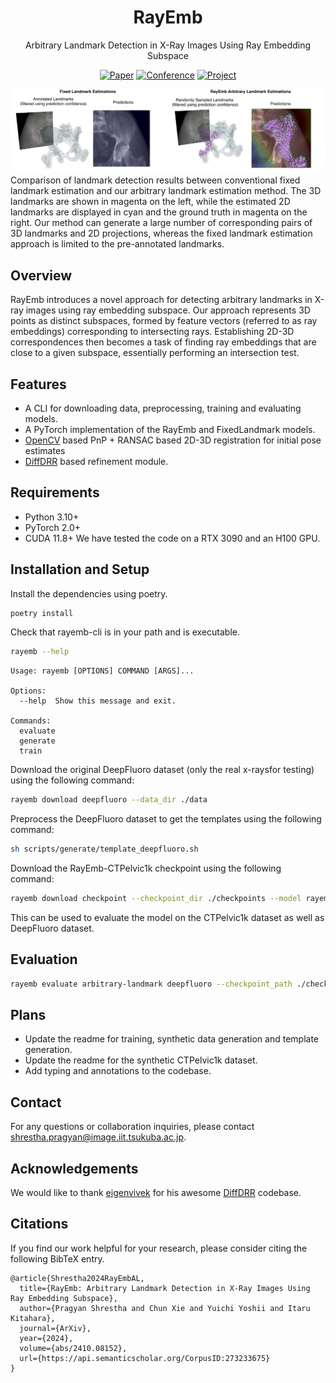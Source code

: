 <div align="center">    
 
# RayEmb 
Arbitrary Landmark Detection in X-Ray Images Using Ray Embedding Subspace   

[![Paper](http://img.shields.io/badge/cs.CV-2410.08152-B31B1B.svg)](https://arxiv.org/abs/2410.08152)
[![Conference](http://img.shields.io/badge/ACCV-2024-4b44ce.svg)](https://accv2024.org/)
[![Project](https://img.shields.io/badge/project_page-rayemb-blue.svg)](https://pragyanstha.github.io/rayemb/)

<!-- ![CI testing](https://github.com/PyTorchLightning/deep-learning-project-template/workflows/CI%20testing/badge.svg?branch=master&event=push)
 -->

<!--  
Conference   
-->   
</div>

![teaser](./assets/concept.png)
Comparison of landmark detection results between conventional fixed landmark
estimation and our arbitrary landmark estimation method. The 3D landmarks are
shown in magenta on the left, while the estimated 2D landmarks are displayed in
cyan and the ground truth in magenta on the right. Our method can generate a large
number of corresponding pairs of 3D landmarks and 2D projections, whereas the fixed
landmark estimation approach is limited to the pre-annotated landmarks.

## Overview

RayEmb introduces a novel approach for detecting arbitrary landmarks in X-ray images using ray embedding subspace. Our approach represents 3D points as distinct subspaces, formed by feature vectors (referred to as ray embeddings) corresponding to intersecting rays.
Establishing 2D-3D correspondences then becomes a task of finding ray embeddings that are close to a given subspace, essentially performing an intersection test.  

## Features

- A CLI for downloading data, preprocessing, training and evaluating models.
- A PyTorch implementation of the RayEmb and FixedLandmark models.
- [OpenCV](https://docs.opencv.org/4.x/d9/d0c/group__calib3d.html#ga549c2075fac14829ff4a58bc9317d6a9) based PnP + RANSAC based 2D-3D registration for initial pose estimates
- [DiffDRR](https://github.com/eigenvivek/DiffDRR) based refinement module.

## Requirements

- Python 3.10+
- PyTorch 2.0+
- CUDA 11.8+
We have tested the code on a RTX 3090 and an H100 GPU.

## Installation and Setup
Install the dependencies using poetry.
```bash
poetry install
```
Check that rayemb-cli is in your path and is executable.
```bash
rayemb --help
```
```
Usage: rayemb [OPTIONS] COMMAND [ARGS]...

Options:
  --help  Show this message and exit.

Commands:
  evaluate
  generate
  train
```

Download the original DeepFluoro dataset (only the real x-raysfor testing) using the following command:
```bash
rayemb download deepfluoro --data_dir ./data
```
Preprocess the DeepFluoro dataset to get the templates using the following command:
```bash
sh scripts/generate/template_deepfluoro.sh
```
Download the RayEmb-CTPelvic1k checkpoint using the following command:
```bash
rayemb download checkpoint --checkpoint_dir ./checkpoints --model rayemb --dataset ctpelvic1k
```
This can be used to evaluate the model on the CTPelvic1k dataset as well as DeepFluoro dataset.

## Evaluation
```bash
rayemb evaluate arbitrary-landmark deepfluoro --checkpoint_path ./checkpoints/rayemb-ctpelvic1k.ckpt --num_templates 4 --image_size 224 --template_dir ./data/deepfluoro_templates --data_dir ./data/ipcai_2020_full_res_data.h5
```

## Plans
- Update the readme for training, synthetic data generation and template generation.
- Update the readme for the synthetic CTPelvic1k dataset.
- Add typing and annotations to the codebase.

## Contact

For any questions or collaboration inquiries, please contact shrestha.pragyan@image.iit.tsukuba.ac.jp.

## Acknowledgements

We would like to thank [eigenvivek](https://github.com/eigenvivek) for his awesome [DiffDRR](https://github.com/eigenvivek/DiffDRR) codebase.

## Citations
If you find our work helpful for your research, please consider citing the following BibTeX entry.
```
@article{Shrestha2024RayEmbAL,
  title={RayEmb: Arbitrary Landmark Detection in X-Ray Images Using Ray Embedding Subspace},
  author={Pragyan Shrestha and Chun Xie and Yuichi Yoshii and Itaru Kitahara},
  journal={ArXiv},
  year={2024},
  volume={abs/2410.08152},
  url={https://api.semanticscholar.org/CorpusID:273233675}
}
```
